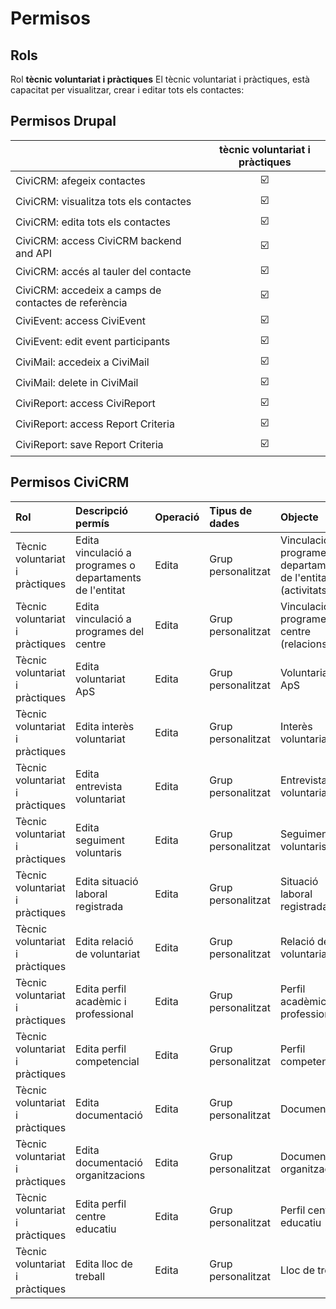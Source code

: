 # Permisos

## Rols

Rol **tècnic voluntariat i pràctiques** El tècnic voluntariat i pràctiques, està capacitat per visualitzar, crear i editar tots els contactes:

## Permisos Drupal

|                                                      | tècnic voluntariat i pràctiques |
|:---------------------------------------------------- |:-------------------------------:|
| CiviCRM: afegeix contactes                           |     :ballot_box_with_check:     |
| CiviCRM: visualitza tots els contactes               |     :ballot_box_with_check:     |
| CiviCRM: edita tots els contactes                    |     :ballot_box_with_check:     |
| CiviCRM: access CiviCRM backend and API              |     :ballot_box_with_check:     |
| CiviCRM: accés al tauler del contacte                |     :ballot_box_with_check:     |
| CiviCRM: accedeix a camps de contactes de referència |     :ballot_box_with_check:     |
| CiviEvent: access CiviEvent                          |     :ballot_box_with_check:     |
| CiviEvent: edit event participants                   |     :ballot_box_with_check:     |
| CiviMail: accedeix a CiviMail                        |     :ballot_box_with_check:     |
| CiviMail: delete in CiviMail                         |     :ballot_box_with_check:     |
| CiviReport: access CiviReport                        |     :ballot_box_with_check:     |
| CiviReport: access Report Criteria                   |     :ballot_box_with_check:     |
| CiviReport: save Report Criteria                     |     :ballot_box_with_check:     |

## Permisos CiviCRM

| Rol | Descripció permís | Operació | Tipus de dades | Objecte |
|:--- |:----------------- |:-------- |:-------------- |:------- |
| Tècnic voluntariat i pràctiques | Edita vinculació a programes o departaments de l'entitat | Edita | Grup personalitzat | Vinculació a programes o departaments de l'entitat (activitats) |
| Tècnic voluntariat i pràctiques | Edita vinculació a programes del centre | Edita | Grup personalitzat | Vinculació a programes del centre (relacions) |
| Tècnic voluntariat i pràctiques | Edita voluntariat ApS | Edita | Grup personalitzat | Voluntariat ApS |
| Tècnic voluntariat i pràctiques | Edita interès voluntariat | Edita | Grup personalitzat | Interès voluntariat |
| Tècnic voluntariat i pràctiques | Edita entrevista voluntariat | Edita | Grup personalitzat | Entrevista voluntariat |
| Tècnic voluntariat i pràctiques | Edita seguiment voluntaris | Edita | Grup personalitzat | Seguiment voluntaris |
| Tècnic voluntariat i pràctiques | Edita situació laboral registrada | Edita | Grup personalitzat | Situació laboral registrada |
| Tècnic voluntariat i pràctiques | Edita relació de voluntariat | Edita | Grup personalitzat | Relació de voluntariat |
| Tècnic voluntariat i pràctiques | Edita perfil acadèmic i professional | Edita | Grup personalitzat | Perfil acadèmic i professional |
| Tècnic voluntariat i pràctiques | Edita perfil competencial | Edita | Grup personalitzat | Perfil competencial |
| Tècnic voluntariat i pràctiques | Edita documentació | Edita | Grup personalitzat | Documentació |
| Tècnic voluntariat i pràctiques | Edita documentació organitzacions | Edita | Grup personalitzat | Documentació organitzacions|
| Tècnic voluntariat i pràctiques | Edita perfil centre educatiu | Edita | Grup personalitzat | Perfil centre educatiu |
| Tècnic voluntariat i pràctiques | Edita lloc de treball | Edita | Grup personalitzat | Lloc de treball |
